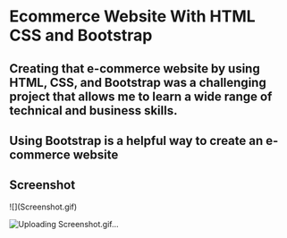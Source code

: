 <h1>Ecommerce Website With HTML CSS and Bootstrap </h1>

<h2>Creating that e-commerce website by using HTML, CSS, and Bootstrap was a challenging project that allows me to learn a wide range of technical and business skills.</h2>
<h2>Using Bootstrap is a helpful way to create an e-commerce website</h2>
<h2>Screenshot</h2>
![](Screenshot.gif)

![Uploading Screenshot.gif…]()


